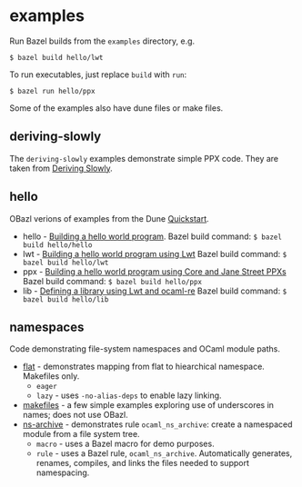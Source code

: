 # examples

Run Bazel builds from the `examples` directory, e.g.

`$ bazel build hello/lwt`

To run executables, just replace `build` with `run`:

`$ bazel run hello/ppx`

Some of the examples also have dune files or make files.

## deriving-slowly

The `deriving-slowly` examples demonstrate simple PPX code. They are
taken from [Deriving
Slowly](http://rgrinberg.com/posts/deriving-slowly/).

## hello

OBazl verions of examples from the Dune
[Quickstart](https://dune.readthedocs.io/en/stable/quick-start.html).

* hello - [Building a hello world program](https://dune.readthedocs.io/en/stable/quick-start.html#building-a-hello-world-program).  Bazel build command:  `$ bazel build hello/hello`
* lwt - [Building a hello world program using Lwt](https://dune.readthedocs.io/en/stable/quick-start.html#building-a-hello-world-program-using-lwt)  Bazel build command:  `$ bazel build hello/lwt`
* ppx - [Building a hello world program using Core and Jane Street PPXs](https://dune.readthedocs.io/en/stable/quick-start.html#building-a-hello-world-program-using-core-and-jane-street-ppxs)  Bazel build command:  `$ bazel build hello/ppx`
* lib - [Defining a library using Lwt and ocaml-re](https://dune.readthedocs.io/en/stable/quick-start.html#defining-a-library-using-lwt-and-ocaml-re)  Bazel build command:  `$ bazel build hello/lib`

## namespaces

Code demonstrating file-system namespaces and OCaml module paths.

* [flat](namespaces/flat) - demonstrates mapping from flat to hiearchical namespace.  Makefiles only.
  * `eager`
  * `lazy` - uses `-no-alias-deps` to enable lazy linking.
* [makefiles](namespaces/makefiles) - a few simple examples exploring use of underscores in names; does not use OBazl.
* [ns-archive](namespaces/ns-archive) - demonstrates rule `ocaml_ns_archive`: create a namespaced module from a file system tree.
  * `macro` - uses a Bazel macro for demo purposes.
  * `rule` - uses a Bazel rule, `ocaml_ns_archive`.  Automatically
    generates, renames, compiles, and links the files needed to support namespacing.

